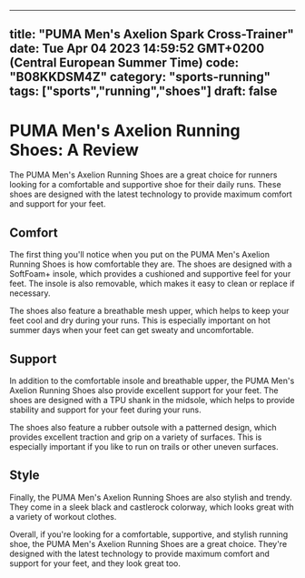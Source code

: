 
---
title: "PUMA Men's Axelion Spark Cross-Trainer" 
date: Tue Apr 04 2023 14:59:52 GMT+0200 (Central European Summer Time)
code: "B08KKDSM4Z"
category: "sports-running"
tags: ["sports","running","shoes"] 
draft: false
---
    
# PUMA Men's Axelion Running Shoes: A Review

The PUMA Men's Axelion Running Shoes are a great choice for runners looking for a comfortable and supportive shoe for their daily runs. These shoes are designed with the latest technology to provide maximum comfort and support for your feet.

## Comfort

The first thing you'll notice when you put on the PUMA Men's Axelion Running Shoes is how comfortable they are. The shoes are designed with a SoftFoam+ insole, which provides a cushioned and supportive feel for your feet. The insole is also removable, which makes it easy to clean or replace if necessary.

The shoes also feature a breathable mesh upper, which helps to keep your feet cool and dry during your runs. This is especially important on hot summer days when your feet can get sweaty and uncomfortable.

## Support

In addition to the comfortable insole and breathable upper, the PUMA Men's Axelion Running Shoes also provide excellent support for your feet. The shoes are designed with a TPU shank in the midsole, which helps to provide stability and support for your feet during your runs.

The shoes also feature a rubber outsole with a patterned design, which provides excellent traction and grip on a variety of surfaces. This is especially important if you like to run on trails or other uneven surfaces.

## Style

Finally, the PUMA Men's Axelion Running Shoes are also stylish and trendy. They come in a sleek black and castlerock colorway, which looks great with a variety of workout clothes.

Overall, if you're looking for a comfortable, supportive, and stylish running shoe, the PUMA Men's Axelion Running Shoes are a great choice. They're designed with the latest technology to provide maximum comfort and support for your feet, and they look great too.